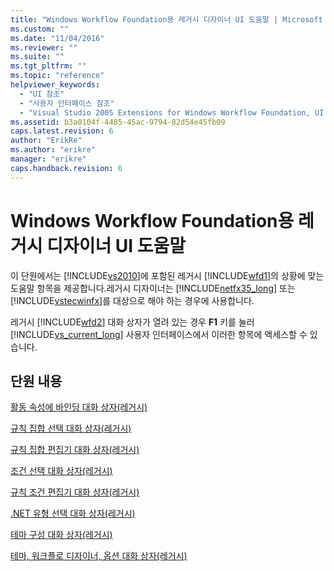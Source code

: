 ```yaml
---
title: "Windows Workflow Foundation용 레거시 디자이너 UI 도움말 | Microsoft Docs"
ms.custom: ""
ms.date: "11/04/2016"
ms.reviewer: ""
ms.suite: ""
ms.tgt_pltfrm: ""
ms.topic: "reference"
helpviewer_keywords: 
  - "UI 참조"
  - "사용자 인터페이스 참조"
  - "Visual Studio 2005 Extensions for Windows Workflow Foundation, UI 참조"
ms.assetid: b3a0104f-4485-45ac-9794-82d54e45fb09
caps.latest.revision: 6
author: "ErikRe"
ms.author: "erikre"
manager: "erikre"
caps.handback.revision: 6
---
```

# Windows Workflow Foundation용 레거시 디자이너 UI 도움말
이 단원에서는 [!INCLUDE[vs2010](../modeling/includes/vs2010_md.md)]에 포함된 레거시 [!INCLUDE[wfd1](../workflow-designer/includes/wfd1_md.md)]의 상황에 맞는 도움말 항목을 제공합니다.레거시 디자이너는 [!INCLUDE[netfx35_long](../workflow-designer/includes/netfx35_long_md.md)] 또는 [!INCLUDE[vstecwinfx](../workflow-designer/includes/vstecwinfx_md.md)]를 대상으로 해야 하는 경우에 사용합니다.  
  
 레거시 [!INCLUDE[wfd2](../workflow-designer/includes/wfd2_md.md)] 대화 상자가 열려 있는 경우 **F1** 키를 눌러 [!INCLUDE[vs_current_long](../misc/includes/vs_current_long_md.md)] 사용자 인터페이스에서 이러한 항목에 액세스할 수 있습니다.  
  
## 단원 내용  
 [활동 속성에 바인딩 대화 상자\(레거시\)](../workflow-designer/bind-to-an-activity-s-property-dialog-box-legacy.md)  
  
 [규칙 집합 선택 대화 상자\(레거시\)](../workflow-designer/select-rule-set-dialog-box-legacy.md)  
  
 [규칙 집합 편집기 대화 상자\(레거시\)](../workflow-designer/rule-set-editor-dialog-box-legacy.md)  
  
 [조건 선택 대화 상자\(레거시\)](../workflow-designer/select-condition-dialog-box-legacy.md)  
  
 [규칙 조건 편집기 대화 상자\(레거시\)](../workflow-designer/rule-condition-editor-dialog-box-legacy.md)  
  
 [.NET 유형 선택 대화 상자\(레거시\)](../workflow-designer/browse-and-select-a-dotnet-type-dialog-box-legacy.md)  
  
 [테마 구성 대화 상자\(레거시\)](../workflow-designer/theme-configuration-dialog-box-legacy.md)  
  
 [테마, 워크플로 디자이너, 옵션 대화 상자\(레거시\)](../workflow-designer/themes-workflow-designer-options-dialog-box-legacy.md)
